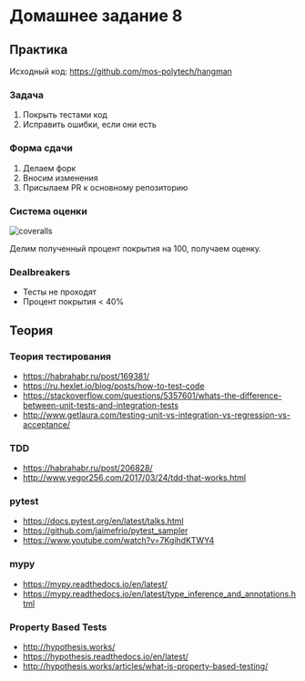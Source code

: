 # Домашнее задание 8

## Практика

Исходный код: https://github.com/mos-polytech/hangman

### Задача

1. Покрыть тестами код
2. Исправить ошибки, если они есть

### Форма сдачи

1. Делаем форк
2. Вносим изменения
3. Присылаем PR к основному репозиторию

### Система оценки


![coveralls](https://raw.githubusercontent.com/mos-polytech/2017/master/media/coveralls.png)

Делим полученный процент покрытия на 100, получаем оценку.

### Dealbreakers

- Тесты не проходят
- Процент покрытия < 40%


## Теория

### Теория тестирования

- https://habrahabr.ru/post/169381/
- https://ru.hexlet.io/blog/posts/how-to-test-code
- https://stackoverflow.com/questions/5357601/whats-the-difference-between-unit-tests-and-integration-tests
- http://www.getlaura.com/testing-unit-vs-integration-vs-regression-vs-acceptance/

### TDD

- https://habrahabr.ru/post/206828/
- http://www.yegor256.com/2017/03/24/tdd-that-works.html

### pytest

- https://docs.pytest.org/en/latest/talks.html
- https://github.com/jaimefrio/pytest_sampler
- https://www.youtube.com/watch?v=7KgihdKTWY4

### mypy

- https://mypy.readthedocs.io/en/latest/
- https://mypy.readthedocs.io/en/latest/type_inference_and_annotations.html

### Property Based Tests

- http://hypothesis.works/
- https://hypothesis.readthedocs.io/en/latest/
- http://hypothesis.works/articles/what-is-property-based-testing/

